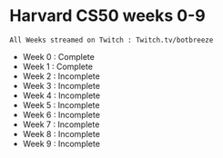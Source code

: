 # Harvard CS50 weeks 0-9
```
All Weeks streamed on Twitch : Twitch.tv/botbreeze
```
- Week 0 : Complete
- Week 1 : Complete
- Week 2 : Incomplete
- Week 3 : Incomplete
- Week 4 : Incomplete
- Week 5 : Incomplete
- Week 6 : Incomplete
- Week 7 : Incomplete
- Week 8 : Incomplete
- Week 9 : Incomplete
